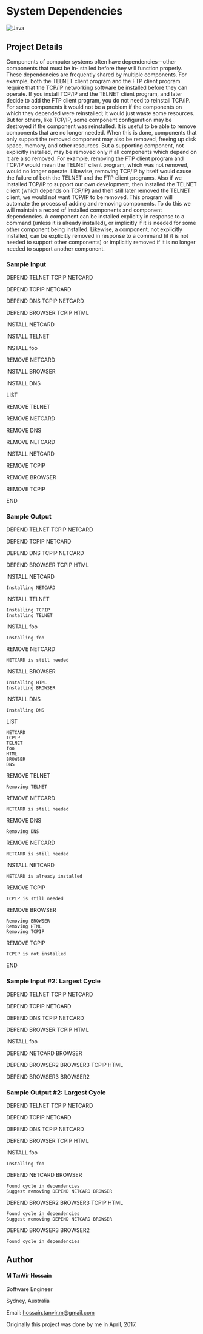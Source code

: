 # System Dependencies
![Java](https://img.shields.io/badge/Language-Java-orange.svg)
## Project Details 
Components of computer systems often have dependencies—other components that must be in- stalled before they will function properly. These dependencies are frequently shared by multiple components. For example, both the TELNET client program and the FTP client program require that the TCP/IP networking software be installed before they can operate. If you install TCP/IP and the TELNET client program, and later decide to add the FTP client program, you do not need to reinstall TCP/IP.
For some components it would not be a problem if the components on which they depended were reinstalled; it would just waste some resources. But for others, like TCP/IP, some component configuration may be destroyed if the component was reinstalled.
It is useful to be able to remove components that are no longer needed. When this is done, components that only support the removed component may also be removed, freeing up disk space, memory, and other resources. But a supporting component, not explicitly installed, may be removed only if all components which depend on it are also removed. For example, removing the FTP client program and TCP/IP would mean the TELNET client program, which was not removed, would no longer operate. Likewise, removing TCP/IP by itself would cause the failure of both the TELNET and the FTP client programs. Also if we installed TCP/IP to support our own development, then installed the TELNET client (which depends on TCP/IP) and then still later removed the TELNET client, we would not want TCP/IP to be removed.
This program will automate the process of adding and removing components. To do this we will maintain a record of installed components and component dependencies. A component can be installed explicitly in response to a command (unless it is already installed), or implicitly if it is needed for some other component being installed. Likewise, a component, not explicitly installed, can be explicitly removed in response to a command (if it is not needed to support other components) or implicitly removed if it is no longer needed to support another component.

### Sample Input
DEPEND TELNET TCPIP NETCARD

DEPEND TCPIP NETCARD

DEPEND DNS TCPIP NETCARD

DEPEND BROWSER TCPIP HTML

INSTALL NETCARD

INSTALL TELNET

INSTALL foo

REMOVE NETCARD

INSTALL BROWSER

INSTALL DNS

LIST

REMOVE TELNET

REMOVE NETCARD

REMOVE DNS

REMOVE NETCARD

INSTALL NETCARD

REMOVE TCPIP

REMOVE BROWSER

REMOVE TCPIP

END

### Sample Output

DEPEND TELNET TCPIP NETCARD

DEPEND TCPIP NETCARD

DEPEND DNS TCPIP NETCARD

DEPEND BROWSER TCPIP HTML

INSTALL NETCARD

    Installing NETCARD
    
INSTALL TELNET

    Installing TCPIP
    Installing TELNET
    
INSTALL foo

    Installing foo
    
REMOVE NETCARD

    NETCARD is still needed
    
INSTALL BROWSER

    Installing HTML
    Installing BROWSER
    
INSTALL DNS

    Installing DNS
    
LIST

    NETCARD
    TCPIP
    TELNET
    foo
    HTML
    BROWSER
    DNS
    
REMOVE TELNET

    Removing TELNET
    
REMOVE NETCARD

    NETCARD is still needed
    
REMOVE DNS

    Removing DNS
    
REMOVE NETCARD

    NETCARD is still needed
    
INSTALL NETCARD

    NETCARD is already installed
    
REMOVE TCPIP

    TCPIP is still needed
    
REMOVE BROWSER

    Removing BROWSER
    Removing HTML
    Removing TCPIP
    
REMOVE TCPIP

    TCPIP is not installed
    
END

### Sample Input #2: Largest Cycle

DEPEND TELNET TCPIP NETCARD

DEPEND TCPIP NETCARD

DEPEND DNS TCPIP NETCARD

DEPEND BROWSER TCPIP HTML

INSTALL foo

DEPEND NETCARD BROWSER

DEPEND BROWSER2 BROWSER3 TCPIP HTML

DEPEND BROWSER3 BROWSER2

### Sample Output #2: Largest Cycle

DEPEND TELNET TCPIP NETCARD

DEPEND TCPIP NETCARD

DEPEND DNS TCPIP NETCARD

DEPEND BROWSER TCPIP HTML

INSTALL foo

    Installing foo
    
DEPEND NETCARD BROWSER

    Found cycle in dependencies
    Suggest removing DEPEND NETCARD BROWSER
    
DEPEND BROWSER2 BROWSER3 TCPIP HTML

    Found cycle in dependencies
    Suggest removing DEPEND NETCARD BROWSER
    
DEPEND BROWSER3 BROWSER2

    Found cycle in dependencies


## Author
#### M TanVir Hossain

Software Engineer

Sydney, Australia

Email: hossain.tanvir.m@gmail.com

Originally this project was done by me in April, 2017. 
